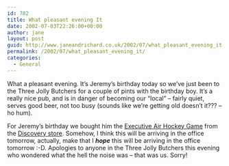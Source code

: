 ```yaml
---
id: 782
title: What pleasant evening It
date: 2002-07-03T22:26:00+00:00
author: jane
layout: post
guid: http://www.janeandrichard.co.uk/2002/07/what_pleasant_evening_it
permalink: /2002/07/what_pleasant_evening_it/
categories:
  - General
---
```

What a pleasant evening. It&#8217;s Jeremy&#8217;s birthday today so we&#8217;ve just been to the Three Jolly Butchers for a couple of pints with the birthday boy. It&#8217;s a really nice pub, and is in danger of becoming our &#8220;local&#8221; &#8211; fairly quiet, serves good beer, not too busy (sounds like we&#8217;re getting old doesn&#8217;t it??? &#8211; ho hum).

For Jeremy&#8217;s birthday we bought him the [Executive Air Hockey Game](http://www.thediscoverystore.co.uk/index.asp?product=30925) from the [Discovery store](http://www.thediscoverystore.co.uk). Somehow, I think this will be arriving in the office tomorrow, actually, make that I ***hope*** this will be arriving in the office tomorrow :-D. Apologies to anyone in the Three Jolly Butchers this evening who wondered what the hell the noise was &#8211; that was us. Sorry!